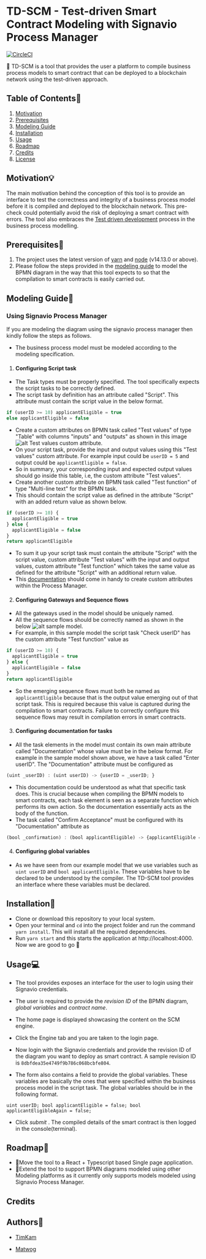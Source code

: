 # TD-SCM - Test-driven Smart Contract Modeling with Signavio Process Manager

[![CircleCI](https://circleci.com/gh/signavio/SCM/tree/master.svg?style=svg&circle-token=63cd7782954c7d813d4527a5466c5bdc7493188d)](https://circleci.com/gh/signavio/SCM/tree/master)

:dart: TD-SCM is a tool that provides the user a platform to compile business process models to smart contract that can be deployed to a blockchain network using the test-driven approach.

## Table of Contents:scroll:

1. [Motivation](#motivation)
2. [Prerequisites](#prerequisites)
3. [Modeling Guide](#modelingguide)
4. [Installation](#installation)
5. [Usage](#usage)
6. [Roadmap](#roadmap)
7. [Credits](#credits)
8. [License](#license)

## Motivation:bulb:
The main motivation behind the conception of this tool is to provide an interface to test the correctness and integrity of a business process model before it is compiled and deployed to the blockchain network. This pre-check could potentially avoid the risk of deploying a smart contract with errors. The tool also embraces the [Test driven development](https://en.wikipedia.org/wiki/Test-driven_development) process in the business process modelling.

## Prerequisites:memo:

1. The project uses the latest version of [yarn](https://yarnpkg.com/) and [node](https://nodejs.org/en/) (v14.13.0 or above).
2. Please follow the steps provided in the [modeling guide](##modelingguide) to model the BPMN diagram in the way that this tool expects to so that the compilation to smart contracts is easily carried out.

## Modeling Guide:closed_book:

### Using Signavio Process Manager

If you are modeling the diagram using the signavio process manager then kindly follow the steps as follows.

- The business process model must be modeled according to the modeling specification.

1. #### Configuring Script task

- The Task types must be properly specified. The tool specifically expects the script tasks to be correctly defined.
- The script task by definition has an attribute called "Script". This attribute must contain the script value in the below format.

```javascript
if (userID >= 10) applicantEligible = true
else applicantEligible = false
```

- Create a custom attributes on BPMN task called "Test values" of type "Table" with columns "inputs" and "outputs" as shown in this image ![alt Test values custom attribute](https://github.com/signavio/Test-Driven-Process-Modeling/blob/master/Images/Test%20Values%20attribute.png).
- On your script task, provide the input and output values using this "Test values" custom attribute. For example input could be `userID = 5` and output could be `applicantEligible = false`.
- So in summary, your corresponding input and expected output values should go inside this table, i.e, the custom attribute "Test values".
- Create another custom attribute on BPMN task called "Test function" of type "Multi-line text" for the BPMN task.
- This should contain the script value as defined in the attribute "Script" with an added return value as shown below.

```javascript
if (userID >= 10) {
  applicantEligible = true
} else {
  applicantEligible = false
}
return applicantEligible
```

- To sum it up your script task must contain the attribute "Script" with the script value, custom attribute "Test values" with the input and output values, custom attribute "Test function" which takes the same value as defined for the attribute "Script" with an additional return value.
- This [documentation](https://documentation.signavio.com/suite/en-us/Content/process-manager/userguide/workspace-admin/configure-notations-and-attributes.htm) should come in handy to create custom attributes within the Process Manager.

2. #### Configuring Gateways and Sequence flows

- All the gateways used in the model should be uniquely named.
- All the sequence flows should be correctly named as shown in the below ![alt sample model](https://github.com/signavio/Test-Driven-Process-Modeling/blob/master/Images/sample%20model.png).
- For example, in this sample model the script task "Check userID" has the custom attribute "Test function" value as

```javascript
if (userID >= 10) {
  applicantEligible = true
} else {
  applicantEligible = false
}
return applicantEligible
```

- So the emerging sequence flows must both be named as `applicantEligible` because that is the output value emerging out of that script task. This is required because this value is captured during the compilation to smart contracts. Failure to correctly configure this sequence flows may result in compilation errors in smart contracts.

3. #### Configuring documentation for tasks

- All the task elements in the model must contain its own main attribute called "Documentation" whose value must be in the below format. For example in the sample model shown above, we have a task called "Enter userID". The "Documentation" attribute must be configured as

```javascript
(uint _userID) : (uint userID) -> {userID = _userID; }
```

- This documentation could be understood as what that specific task does. This is crucial because when compiling the BPMN models to smart contracts, each task element is seen as a separate function which performs its own action. So the documentation essentially acts as the body of the function.
- The task called "Confirm Acceptance" must be configured with its "Documentation" attribute as

```javascript
(bool _confirmation) : (bool applicantEligible) -> {applicantEligible = _confirmation; }
```

4. #### Configuring global variables

- As we have seen from our example model that we use variables such as `uint userID` and `bool applicantEligible`. These variables have to be declared to be understood by the compiler. The TD-SCM tool provides an interface where these variables must be declared.

## Installation:electric_plug:

- Clone or download this repository to your local system.
- Open your terminal and `cd` into the project folder and run the command `yarn install`. This will install all the required dependencies.
- Run `yarn start` and this starts the application at http://localhost:4000. Now we are good to go :rocket:

## Usage:computer:

- The tool provides exposes an interface for the user to login using their Signavio credentials.
- The user is required to provide the _revision ID_ of the BPMN diagram, _global variables_ and _contract name_.

- The home page is displayed showcasing the content on the SCM engine.

- Click the Engine tab and you are taken to the login page.

- Now login with the Signavio credentials and provide the revision ID of the diagram you want to deploy as smart contract. A sample revision ID is `8dbfdea35e4749f9b786c068bcbfe804`.

- The form also contains a field to provide the global variables. These variables are basically the ones that were specified within the business process model in the script task. The global variables should be in the following format.

```
uint userID; bool applicantEligible = false; bool applicantEligibleAgain = false;
```

- Click _submit_ . The compiled details of the smart contract is then logged in the console(terminal).

## Roadmap:checkered_flag:

- :pushpin:Move the tool to a React + Typescript based Single page application.
- :pushpin:Extend the tool to support BPMN diagrams modeled using other Modeling platforms as it currently only supports models modeled using Signavio Process Manager.

## Credits

## Authors:bust_in_silhouette:

- [TimKam](https://github.com/TimKam/)

- [Matwog](https://github.com/Matwog)
